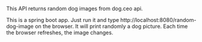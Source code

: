 This API returns random dog images from dog.ceo api.

This is a spring boot app.
Just run it and type http://localhost:8080/random-dog-image on the browser. It will print randomly a dog picture.
Each time the browser refreshes, the image changes.
